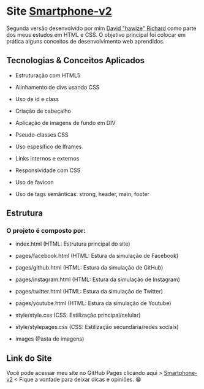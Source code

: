 # Site [Smartphone-v2](https://davidrichardhw.github.io/Smartphone-v2/)

Segunda versão desenvolvido por mim [David "hawize" Richard](https://github.com/davidrichardhw) como parte dos meus estudos em HTML e CSS. O objetivo principal foi colocar em prática alguns conceitos de desenvolvimento web aprendidos.


## Tecnologias & Conceitos Aplicados

- Estruturação com HTML5

- Alinhamento de divs usando CSS

- Uso de id e class

- Criação de cabeçalho

- Aplicação de imagens de fundo em DIV

- Pseudo-classes CSS

- Uso espesífico de Iframes

- Links internos e externos

- Responsividade com CSS

- Uso de favicon

- Uso de tags semânticas: strong, header, main, footer


## Estrutura

### O projeto é composto por:

- index.html (HTML: Estrutura principal do site)

- pages/facebook.html (HTML: Estura da simulação de Facebook)

- pages/github.html (HTML: Estura da simulação de GitHub)

- pages/instagram.html (HTML: Estura da simulação de Instagram)

- pages/twitter.html (HTML: Estura da simulação de Twitter)

- pages/youtube.html (HTML: Estura da simulação de Youtube)

- style/style.css (CSS: Estilização principal/celular)

- style/stylepages.css (CSS: Estilização secundária/redes sociais)

- images (Pasta de imagens)


## Link do Site

Você pode acessar meu site no GitHub Pages clicando aqui > [Smartphone-v2](https://davidrichardhw.github.io/Smartphone-v2/) < Fique a vontade para deixar dicas e opiniões. 😁
